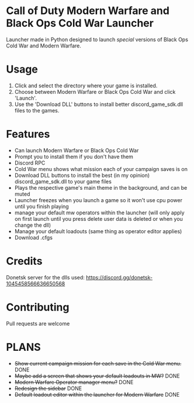 # Call of Duty Modern Warfare and Black Ops Cold War Launcher
Launcher made in Python designed to launch *special* versions of Black Ops Cold War and Modern Warfare.

# Usage

1. Click and select the directory where your game is installed.
2. Choose between Modern Warfare or Black Ops Cold War and click 'Launch'.
3. Use the 'Download DLL' buttons to install better discord_game_sdk.dll files to the games.

# Features
- Can launch Modern Warfare or Black Ops Cold War
- Prompt you to install them if you don't have them
- Discord RPC
- Cold War menu shows what mission each of your campaign saves is on
- Download DLL buttons to install the best (in my opinion) discord_game_sdk.dll to your game files
- Plays the respective game's main theme in the background, and can be muted
- Launcher freezes when you launch a game so it won't use cpu power until you finish playing
- manage your default mw operators within the launcher (will only apply on first launch until you press delete user data is deleted or when you change the dll)
- Manage your default loadouts (same thing as operator editor applies)
- Download .cfgs

# Credits
Donetsk server for the dlls used: https://discord.gg/donetsk-1045458566636650568

# Contributing
Pull requests are welcome

# PLANS

- ~~Show current campaign mission for each save in the Cold War menu.~~ DONE
- ~~Maybe add a screen that shows your default loadouts in MW?~~ DONE
- ~~Modern Warfare Operator manager menu?~~ DONE
- ~~Redesign the sidebar~~ DONE
- ~~Default loadout editor within the launcher for Modern Warfare~~ DONE
